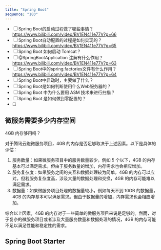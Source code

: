```yaml
---
title: "Spring Boot"
sequence: "103"
---
```


- [ ] Spring Boot的启动过程做了哪些事情？https://www.bilibili.com/video/BV1EN411e77V?p=66
- [ ] Spring Boot自动配置的过程是如何实现的？ https://www.bilibili.com/video/BV1EN411e77V?p=65
- [ ] Spring Boot 如何启动 Tomcat？
- [ ] @SpringBootApplication 注解有什么作用？https://www.bilibili.com/video/BV1EN411e77V?p=63
- [ ] Spring Boot中的spring.factories文件有什么作用？https://www.bilibili.com/video/BV1EN411e77V?p=64
- [ ] Spring Boot中启动时，主要做了什么？
- [ ] Spring Boot是如何判断使用什么Web服务器的？
- [ ] Spring Boot 中为什么要用 ASM 技术来进行扫描？
- [ ] Spring Boot 是如何做到零配置的？
- [ ]

## 微服务需要多少内存空间

4GB 内存够用吗？

对于腾讯云跑微服务项目，4GB 的内存是否足够取决于上述因素。以下是具体的评估：

1. 服务数量：如果微服务项目中的服务数量较少，例如 5 个以下，4GB 的内存基本可以满足需求。但由于服务数量的增加，内存需求也会相应增加。
2. 服务复杂度：如果服务之间的交互和数据处理较为简单，4GB 的内存可以应对。但若服务复杂度高，涉及大量的数据处理和交换，4GB 的内存可能难以满足需求。
3. 数据量：如果微服务项目处理的数据量较小，例如每天不到 10GB 的数据量，4GB 的内存基本可以满足需求。但由于数据量的增加，内存需求也会相应增加。

综合以上因素，4GB 的内存对于一些简单的微服务项目来说是足够的。然而，对于复杂的微服务项目或者涉及大量服务数量和数据处理的情况，4GB 的内存可能不足以满足性能和稳定性的需求。

## Spring Boot Starter

```text

```

